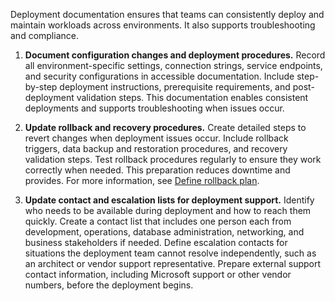 Deployment documentation ensures that teams can consistently deploy and maintain workloads across environments. It also supports troubleshooting and compliance.

1. **Document configuration changes and deployment procedures.** Record all environment-specific settings, connection strings, service endpoints, and security configurations in accessible documentation. Include step-by-step deployment instructions, prerequisite requirements, and post-deployment validation steps. This documentation enables consistent deployments and supports troubleshooting when issues occur.

2. **Update rollback and recovery procedures.** Create detailed steps to revert changes when deployment issues occur. Include rollback triggers, data backup and restoration procedures, and recovery validation steps. Test rollback procedures regularly to ensure they work correctly when needed. This preparation reduces downtime and provides. For more information, see [Define rollback plan](./plan-migration.md#define-rollback-plan).

3. **Update contact and escalation lists for deployment support.** Identify who needs to be available during deployment and how to reach them quickly. Create a contact list that includes one person each from development, operations, database administration, networking, and business stakeholders if needed. Define escalation contacts for situations the deployment team cannot resolve independently, such as an architect or vendor support representative. Prepare external support contact information, including Microsoft support or other vendor numbers, before the deployment begins.